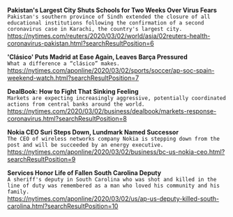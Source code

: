 **Pakistan's Largest City Shuts Schools for Two Weeks Over Virus Fears**\
`Pakistan's southern province of Sindh extended the closure of all educational institutions following the confirmation of a second coronavirus case in Karachi, the country's largest city.`\
https://nytimes.com/reuters/2020/03/02/world/asia/02reuters-health-coronavirus-pakistan.html?searchResultPosition=6

**'Clásico' Puts Madrid at Ease Again, Leaves Barça Pressured**\
`What a difference a “clásico” makes.`\
https://nytimes.com/aponline/2020/03/02/sports/soccer/ap-soc-spain-weekend-watch.html?searchResultPosition=7

**DealBook: How to Fight That Sinking Feeling**\
`Markets are expecting increasingly aggressive, potentially coordinated actions from central banks around the world.`\
https://nytimes.com/2020/03/02/business/dealbook/markets-response-coronavirus.html?searchResultPosition=8

**Nokia CEO Suri Steps Down, Lundmark Named Successor**\
`The CEO of wireless networks company Nokia is stepping down from the post and will be succeeded by an energy executive.`\
https://nytimes.com/aponline/2020/03/02/business/bc-us-nokia-ceo.html?searchResultPosition=9

**Services Honor Life of Fallen South Carolina Deputy**\
`A sheriff's deputy in South Carolina who was shot and killed in the line of duty was remembered as a man who loved his community and his family.`\
https://nytimes.com/aponline/2020/03/02/us/ap-us-deputy-killed-south-carolina.html?searchResultPosition=10

